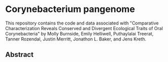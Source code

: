 # Corynebacterium pangenome

This repository contains the code and data associated with "Comparative Characterization Reveals Conserved and Divergent Ecological Traits of Oral Corynebacteria" by Molly Burnside, Emily Helliwell, Puthaylalai Treerat, Tanner Rozendal, Justin Merritt, Jonathon L. Baker, and Jens Kreth.

## Abstract

